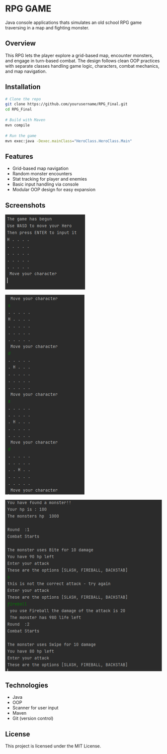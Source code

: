 # RPG GAME

Java console applications thats simulates an old school RPG game traversing in a map and fighting monster. 

## Overview

 This RPG lets the player explore a grid-based map, encounter monsters, and engage in turn-based combat. The design follows clean OOP practices with separate classes handling game logic, characters, combat mechanics, and map navigation.

## Installation

```bash
# Clone the repo
git clone https://github.com/yourusername/RPG_Final.git
cd RPG_Final

# Build with Maven
mvn compile

# Run the game
mvn exec:java -Dexec.mainClass="HeroClass.HeroClass.Main"
```

## Features
- Grid-based map navigation
- Random monster encounters
- Stat tracking for player and enemies
- Basic input handling via console
- Modular OOP design for easy expansion

## Screenshots
![Start of Gamen](/docs/Start_of_Game.PNG)

![Movement](/docs/Movement.PNG)

![Combat](/docs/Combat.PNG)


## Technologies

- Java
- OOP
- Scanner for user input
- Maven
- Git (version control)

## License

This project is licensed under the MIT License.

